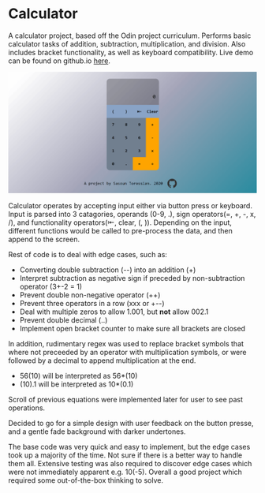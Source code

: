 # Calculator
A calculator project, based off the Odin project curriculum. Performs basic calculator tasks of addition, subtraction, multiplication, and division. Also includes bracket functionality, as well as keyboard compatibility. Live demo can be found on github.io [here](https://sasountorossian.github.io/Calculator/). 

![Calculator demonstration](Calculator.gif)

Calculator operates by accepting input either via button press or keyboard. Input is parsed into 3 catagories, operands (0-9, .), sign operators(=, +, -, x, /), and functionality operators(⇤, clear, (, )). Depending on the input, different functions would be called to pre-process the data, and then append to the screen.

Rest of code is to deal with edge cases, such as:
* Converting double subtraction (--) into an addition (+)
* Interpret subtraction as negative sign if preceded by non-subtraction operator (3+-2 = 1)
* Prevent double non-negative operator (++)
* Prevent three operators in a row (xxx or +--)
* Deal with multiple zeros to allow 1.001, but **not** allow 002.1
* Prevent double decimal (..)
* Implement open bracket counter to make sure all brackets are closed

In addition, rudimentary regex was used to replace bracket symbols that where not preceeded by an operator with multiplication symbols, or were followed by a decimal to append multiplication at the end.
* 56(10) will be interpreted as 56*(10)
* (10).1 will be interpreted as 10*(0.1)

Scroll of previous equations were implemented later for user to see past operations.

Decided to go for a simple design with user feedback on the button presse, and a gentle fade background with darker undertones.

The base code was very quick and easy to implement, but the edge cases took up a majority of the time. Not sure if there is a better way to handle them all. Extensive testing was also required to discover edge cases which were not immediately apparent e.g. 10(-5). Overall a good project which required some out-of-the-box thinking to solve.
